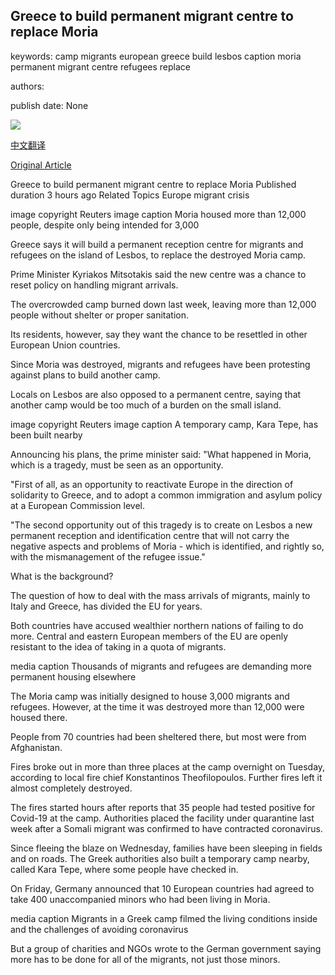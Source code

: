## Greece to build permanent migrant centre to replace Moria

keywords: camp migrants european greece build lesbos caption moria permanent migrant centre refugees replace

authors: 

publish date: None

![](https://ichef.bbci.co.uk/news/1024/branded_news/8D0A/production/_114360163_8ca092e6-b6bd-49fb-8573-76805f712a11.jpg)

[中文翻译](Greece%20to%20build%20permanent%20migrant%20centre%20to%20replace%20Moria_zh.md)

[Original Article](https://www.bbc.com/news/world-europe-54141450)

Greece to build permanent migrant centre to replace Moria Published duration 3 hours ago Related Topics Europe migrant crisis

image copyright Reuters image caption Moria housed more than 12,000 people, despite only being intended for 3,000

Greece says it will build a permanent reception centre for migrants and refugees on the island of Lesbos, to replace the destroyed Moria camp.

Prime Minister Kyriakos Mitsotakis said the new centre was a chance to reset policy on handling migrant arrivals.

The overcrowded camp burned down last week, leaving more than 12,000 people without shelter or proper sanitation.

Its residents, however, say they want the chance to be resettled in other European Union countries.

Since Moria was destroyed, migrants and refugees have been protesting against plans to build another camp.

Locals on Lesbos are also opposed to a permanent centre, saying that another camp would be too much of a burden on the small island.

image copyright Reuters image caption A temporary camp, Kara Tepe, has been built nearby

Announcing his plans, the prime minister said: "What happened in Moria, which is a tragedy, must be seen as an opportunity.

"First of all, as an opportunity to reactivate Europe in the direction of solidarity to Greece, and to adopt a common immigration and asylum policy at a European Commission level.

"The second opportunity out of this tragedy is to create on Lesbos a new permanent reception and identification centre that will not carry the negative aspects and problems of Moria - which is identified, and rightly so, with the mismanagement of the refugee issue."

What is the background?

The question of how to deal with the mass arrivals of migrants, mainly to Italy and Greece, has divided the EU for years.

Both countries have accused wealthier northern nations of failing to do more. Central and eastern European members of the EU are openly resistant to the idea of taking in a quota of migrants.

media caption Thousands of migrants and refugees are demanding more permanent housing elsewhere

The Moria camp was initially designed to house 3,000 migrants and refugees. However, at the time it was destroyed more than 12,000 were housed there.

People from 70 countries had been sheltered there, but most were from Afghanistan.

Fires broke out in more than three places at the camp overnight on Tuesday, according to local fire chief Konstantinos Theofilopoulos. Further fires left it almost completely destroyed.

The fires started hours after reports that 35 people had tested positive for Covid-19 at the camp. Authorities placed the facility under quarantine last week after a Somali migrant was confirmed to have contracted coronavirus.

Since fleeing the blaze on Wednesday, families have been sleeping in fields and on roads. The Greek authorities also built a temporary camp nearby, called Kara Tepe, where some people have checked in.

On Friday, Germany announced that 10 European countries had agreed to take 400 unaccompanied minors who had been living in Moria.

media caption Migrants in a Greek camp filmed the living conditions inside and the challenges of avoiding coronavirus

But a group of charities and NGOs wrote to the German government saying more has to be done for all of the migrants, not just those minors.